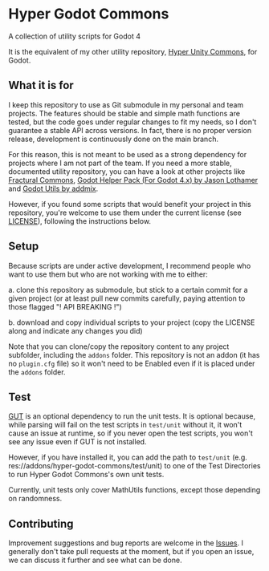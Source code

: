 # Hyper Godot Commons
A collection of utility scripts for Godot 4

It is the equivalent of my other utility repository, [Hyper Unity Commons](https://github.com/hsandt/hyper-unity-commons), for Godot.

## What it is for

I keep this repository to use as Git submodule in my personal and team projects. The features should be stable and simple math functions are tested, but the code goes under regular changes to fit my needs, so I don't guarantee a stable API across versions. In fact, there is no proper version release, development is continuously done on the main branch.

For this reason, this is not meant to be used as a strong dependency for projects where I am not part of the team. If you need a more stable, documented utility repository, you can have a look at other projects like [Fractural Commons](https://github.com/Fractural/FracturalCommons), [Godot Helper Pack (For Godot 4.x) by Jason Lothamer](https://github.com/jhlothamer/godot_helper_pack) and [Godot Utils by addmix](https://github.com/addmix/godot_utils).

However, if you found some scripts that would benefit your project in this repository, you're welcome to use them under the current license (see [LICENSE](LICENSE)), following the instructions below.

## Setup

Because scripts are under active development, I recommend people who want to use them but who are not working with me to either:

a. clone this repository as submodule, but stick to a certain commit for a given project (or at least pull new commits carefully, paying attention to those flagged "! API BREAKING !")

b. download and copy individual scripts to your project (copy the LICENSE along and indicate any changes you did)

Note that you can clone/copy the repository content to any project subfolder, including the `addons` folder. This repository is not an addon (it has no `plugin.cfg` file) so it won't need to be Enabled even if it is placed under the `addons` folder.

## Test

[GUT](https://godotengine.org/asset-library/asset/1709) is an optional dependency to run the unit tests. It is optional because, while parsing will fail on the test scripts in `test/unit` without it, it won't cause an issue at runtime, so if you never open the test scripts, you won't see any issue even if GUT is not installed.

However, if you have installed it, you can add the path to `test/unit` (e.g. res://addons/hyper-godot-commons/test/unit) to one of the Test Directories to run Hyper Godot Commons's own unit tests.

Currently, unit tests only cover MathUtils functions, except those depending on randomness.

## Contributing

Improvement suggestions and bug reports are welcome in the [Issues](https://github.com/hsandt/hyper-godot-commons/issues). I generally don't take pull requests at the moment, but if you open an issue, we can discuss it further and see what can be done.

